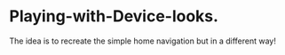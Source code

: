 # Playing-with-Device-looks.
The idea is to recreate the simple home navigation but in a different way!
